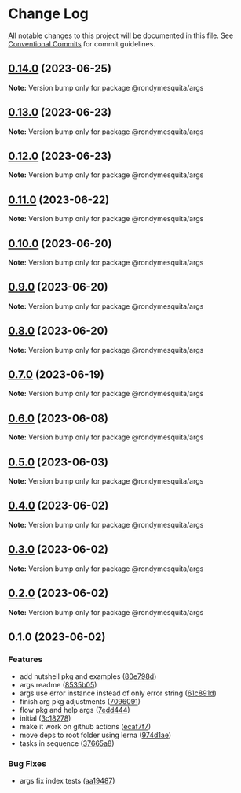 # Change Log

All notable changes to this project will be documented in this file.
See [Conventional Commits](https://conventionalcommits.org) for commit guidelines.

## [0.14.0](https://github.com/rondymesquita/shell/compare/@rondymesquita/args@0.13.0...@rondymesquita/args@0.14.0) (2023-06-25)

**Note:** Version bump only for package @rondymesquita/args

## [0.13.0](https://github.com/rondymesquita/shell/compare/@rondymesquita/args@0.12.0...@rondymesquita/args@0.13.0) (2023-06-23)

**Note:** Version bump only for package @rondymesquita/args

## [0.12.0](https://github.com/rondymesquita/shell/compare/@rondymesquita/args@0.11.0...@rondymesquita/args@0.12.0) (2023-06-23)

**Note:** Version bump only for package @rondymesquita/args

## [0.11.0](https://github.com/rondymesquita/shell/compare/@rondymesquita/args@0.10.0...@rondymesquita/args@0.11.0) (2023-06-22)

**Note:** Version bump only for package @rondymesquita/args

## [0.10.0](https://github.com/rondymesquita/shell/compare/@rondymesquita/args@0.9.0...@rondymesquita/args@0.10.0) (2023-06-20)

**Note:** Version bump only for package @rondymesquita/args

## [0.9.0](https://github.com/rondymesquita/shell/compare/@rondymesquita/args@0.8.0...@rondymesquita/args@0.9.0) (2023-06-20)

**Note:** Version bump only for package @rondymesquita/args

## [0.8.0](https://github.com/rondymesquita/shell/compare/@rondymesquita/args@0.7.0...@rondymesquita/args@0.8.0) (2023-06-20)

**Note:** Version bump only for package @rondymesquita/args

## [0.7.0](https://github.com/rondymesquita/shell/compare/@rondymesquita/args@0.6.0...@rondymesquita/args@0.7.0) (2023-06-19)

**Note:** Version bump only for package @rondymesquita/args

## [0.6.0](https://github.com/rondymesquita/shell/compare/@rondymesquita/args@0.5.0...@rondymesquita/args@0.6.0) (2023-06-08)

**Note:** Version bump only for package @rondymesquita/args

## [0.5.0](https://github.com/rondymesquita/shell/compare/@rondymesquita/args@0.4.0...@rondymesquita/args@0.5.0) (2023-06-03)

**Note:** Version bump only for package @rondymesquita/args

## [0.4.0](https://github.com/rondymesquita/shell/compare/@rondymesquita/args@0.3.0...@rondymesquita/args@0.4.0) (2023-06-02)

**Note:** Version bump only for package @rondymesquita/args

## [0.3.0](https://github.com/rondymesquita/shell/compare/@rondymesquita/args@0.2.0...@rondymesquita/args@0.3.0) (2023-06-02)

**Note:** Version bump only for package @rondymesquita/args

## [0.2.0](https://github.com/rondymesquita/shell/compare/@rondymesquita/args@0.1.0...@rondymesquita/args@0.2.0) (2023-06-02)

**Note:** Version bump only for package @rondymesquita/args

## 0.1.0 (2023-06-02)

### Features

- add nutshell pkg and examples ([80e798d](https://github.com/rondymesquita/shell/commit/80e798d061c2f9ea53651deb6d073a20d804ad97))
- args readme ([8535b05](https://github.com/rondymesquita/shell/commit/8535b05b4a272bff9827462c4277cb542a115861))
- args use error instance instead of only error string ([61c891d](https://github.com/rondymesquita/shell/commit/61c891dd8d6eea6a561fe66f8e5ef74fcd284491))
- finish arg pkg adjustments ([7096091](https://github.com/rondymesquita/shell/commit/7096091e549bdfda75fd83043e9fb254c3d0473b))
- flow pkg and help args ([7edd444](https://github.com/rondymesquita/shell/commit/7edd444b52db00024f6fe9c2869d64f6f507c164))
- initial ([3c18278](https://github.com/rondymesquita/shell/commit/3c1827858fc740a89c80b991e5166a262a0b21c2))
- make it work on github actions ([ecaf7f7](https://github.com/rondymesquita/shell/commit/ecaf7f7e709f3a41b6a906c047bc8d4d9275be5f))
- move deps to root folder using lerna ([974d1ae](https://github.com/rondymesquita/shell/commit/974d1ae444afef95827b18ac6eadd061412b0481))
- tasks in sequence ([37665a8](https://github.com/rondymesquita/shell/commit/37665a847ab601dc90f72cfad91a9ad52be38278))

### Bug Fixes

- args fix index tests ([aa19487](https://github.com/rondymesquita/shell/commit/aa194870d0cbdc47a9efd93ab4376e43cc60bc80))
